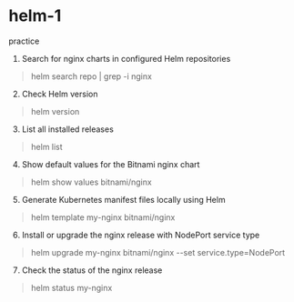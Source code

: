 # helm-1
practice

1. Search for nginx charts in configured Helm repositories
> helm search repo | grep -i nginx

2. Check Helm version
> helm version

3. List all installed releases
> helm list

4. Show default values for the Bitnami nginx chart
> helm show values bitnami/nginx

5. Generate Kubernetes manifest files locally using Helm
> helm template my-nginx bitnami/nginx

6. Install or upgrade the nginx release with NodePort service type
> helm upgrade my-nginx bitnami/nginx --set service.type=NodePort

7. Check the status of the nginx release
> helm status my-nginx
